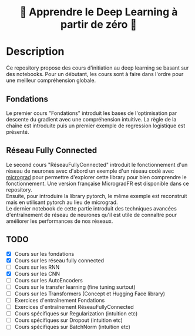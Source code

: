 <p align="center">
  <h1><center> 	&#127979; Apprendre le Deep Learning à partir de zéro &#127979; </center></h1>
</p>

# Description
Ce repository propose des cours d'initiation au deep learning se basant sur des notebooks.
Pour un débutant, les cours sont à faire dans l'ordre pour une meilleur compréhension globale. 

## Fondations
Le premier cours "Fondations" introduit les bases de l'optimisation par descente du gradient avec une compréhension intuitive. La règle de la chaîne est introduite puis un premier exemple de regression logistique est présenté. 
<!-- Lorsque le premier cours est bien compris, il est recommandé de faire la partie exercice avant de passer aux cours suivants.  -->

## Réseau Fully Connected
Le second cours "RéseauFullyConnected" introduit le fonctionnement d'un réseau de neurones avec d'abord un exemple d'un réseau codé avec [micrograd](https://github.com/karpathy/micrograd/tree/master) pour permettre d'explorer cette library pour bien comprendre le fonctionnement. Une version française MicrogradFR est disponible dans ce repository.   
Ensuite, pour introduire la library pytorch, le même exemple est reconstruit mais en utilisant pytorch au lieu de micrograd.  
Le dernier notebook de cette partie introduit des techniques avancées d'entraînement de réseau de neurones qu'il est utile de connaître pour améliorer les performances de nos réseaux. 



## TODO
 - [x] Cours sur les fondations
 - [x] Cours sur les réseau fully connected
 - [ ] Cours sur les RNN  
 - [x] Cours sur les CNN  
 - [ ] Cours sur les AutoEncoders 
 - [ ] Cours sur le transfer learning (fine tuning surtout)
 - [ ] Cours sur les Transformers (Concept et Hugging Face library) 
 - [ ] Exercices d'entraînement Fondations  
 - [ ] Exercices d'entraînement RéseauFullyConnected  
 - [ ] Cours spécifiques sur Regularization (intuition etc)  
 - [ ] Cours spécifiques sur Dropout (intuition etc)  
 - [ ] Cours spécifiques sur BatchNorm (intuition etc)  
